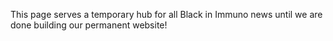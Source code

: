 This page serves a temporary hub for all Black in Immuno news until we are done building our permanent website! 
